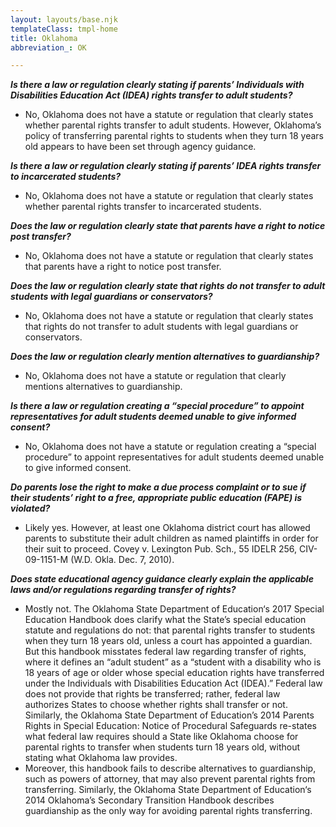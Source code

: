 ```yaml
---
layout: layouts/base.njk
templateClass: tmpl-home
title: Oklahoma
abbreviation_: OK

---
```

**_Is there a law or regulation clearly stating if parents’ Individuals with Disabilities Education Act (IDEA) rights transfer to adult students?_**	

* No, Oklahoma does not have a statute or regulation that clearly states whether parental rights transfer to adult students. However, Oklahoma’s policy of transferring parental rights to students when they turn 18 years old appears to have been set through agency guidance. 

**_Is there a law or regulation clearly stating if parents’ IDEA rights transfer to incarcerated students?_**	

* No, Oklahoma does not have a statute or regulation that clearly states whether parental rights transfer to incarcerated students.

**_Does the law or regulation clearly state that parents have a right to notice post transfer?_**	

* No, Oklahoma does not have a statute or regulation that clearly states that parents have a right to notice post transfer.

**_Does the law or regulation clearly state that rights do not transfer to adult students with legal guardians or conservators?_**	

* No, Oklahoma does not have a statute or regulation that clearly states that rights do not transfer to adult students with legal guardians or conservators.

**_Does the law or regulation clearly mention alternatives to guardianship?_**	

* No, Oklahoma does not have a statute or regulation that clearly mentions alternatives to guardianship.

**_Is there a law or regulation creating a “special procedure” to appoint representatives for adult students deemed unable to give informed consent?_** 	

* No, Oklahoma does not have a statute or regulation creating a “special procedure” to appoint representatives for adult students deemed unable to give informed consent.

**_Do parents lose the right to make a due process complaint or to sue if their students’ right to a free, appropriate public education (FAPE) is violated?_**	

* Likely yes. However, at least one Oklahoma district court has allowed parents to substitute their adult children as named plaintiffs in order for their suit to proceed. Covey v. Lexington Pub. Sch., 55 IDELR 256, CIV-09-1151-M (W.D. Okla. Dec. 7, 2010).

**_Does state educational agency guidance clearly explain the applicable laws and/or regulations regarding transfer of rights?_**	

* Mostly not. The Oklahoma State Department of Education‘s 2017 Special Education Handbook does clarify what the State’s special education statute and regulations do not: that parental rights transfer to students when they turn 18 years old, unless a court has appointed a guardian. But this handbook misstates federal law regarding transfer of rights, where it defines an “adult student” as a “student with a disability who is 18 years of age or older whose special education rights have transferred under the Individuals with Disabilities Education Act (IDEA).” Federal law does not provide that rights be transferred; rather, federal law authorizes States to choose whether rights shall transfer or not. Similarly, the Oklahoma State Department of Education’s 2014 Parents Rights in Special Education: Notice of Procedural Safeguards re-states what federal law requires should a State like Oklahoma choose for parental rights to transfer when students turn 18 years old, without stating what Oklahoma law provides. 
* Moreover, this handbook fails to describe alternatives to guardianship, such as powers of attorney, that may also prevent parental rights from transferring. Similarly, the Oklahoma State Department of Education‘s 2014 Oklahoma’s Secondary Transition Handbook describes guardianship as the only way for avoiding parental rights transferring.